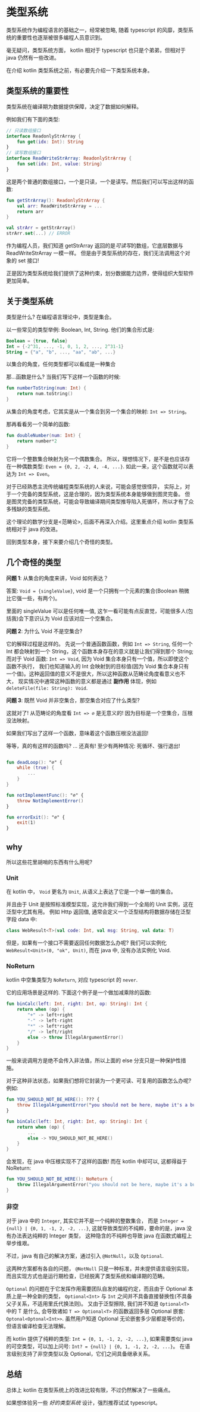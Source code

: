 # 类型系统

类型系统作为编程语言的基础之一，经常被忽略, 随着 typescript 的风靡，类型系统的重要性也逐渐被很多编程人员意识到。

毫无疑问，类型系统方面， kotlin 相对于 typescript 也只是个弟弟，但相对于 java 仍然有一些改进。

在介绍 kotlin 类型系统之前，有必要先介绍一下类型系统本身。

## 类型系统的重要性

类型系统在编译期为数据提供保障，决定了数据如何解释。

例如我们有下面的类型:

```kotlin
// 只读数组接口
interface ReadonlyStrArray {
    fun get(idx: Int): String
}
// 读写数组接口
interface ReadWriteStrArray: ReadonlyStrArray {
    fun set(idx: Int, value: String)
}
```

这是两个普通的数组接口，一个是只读，一个是读写。然后我们可以写出这样的函数:

```kotlin
fun getStrArray(): ReadonlyStrArray {
    val arr: ReadWriteStrArray = ...
    return arr
}

val strArr = getStrArray()
strArr.set(...) // ERROR
```

作为编程人员，我们知道 getStrArray 返回的是*可读写*的数组，它底层数据与 ReadWriteStrArray 一模一样。
但是由于类型系统的存在，我们无法调用这个对象的 set 接口!

正是因为类型系统给我们提供了这种约束，划分数据能力边界，使得组织大型软件更加简单。

## 关于类型系统

类型是什么? 在编程语言理论中，类型是集合。

以一些常见的类型举例: Boolean, Int, String. 他们的集合形式是:

```kotlin
Boolean = {true, false}
Int = {-2^31, ..., -1, 0, 1, 2, ..., 2^31-1}
String = {"a", "b", ..., "aa", "ab", ...}
```

以集合的角度，任何类型都可以看成是一种集合

那...函数是什么? 当我们写下这样一个函数的时候:

```kotlin
fun numberToString(num: Int) {
    return num.toString()
}
```

从集合的角度考虑，它其实是从一个集合到另一个集合的映射: `Int => String`。

那再看看另一个简单的函数:

```kotlin
fun doubleNumber(num: Int) {
    return number*2
}
```

它将一个整数集合映射为另一个偶数集合。
所以，理想情况下，是不是也应该存在一种偶数类型: `Even = {0, 2, -2, 4, -4, ...}`.
如此一来，这个函数就可以表达为 `Int => Even`。

对于已经熟悉主流传统编程类型系统的人来说，可能会感觉很怪异，
实际上，对于一个完备的类型系统，这是合理的，因为类型系统本身能够做到图灵完备。
但是图灵完备的类型系统，可能会导致编译期间类型推导陷入死循环，所以才有了众多残缺的类型系统。

这个理论的数学分支是<范畴论>, 后面不再深入介绍。这里重点介绍 kotlin 类型系统相对于 java 的改进。

回到类型本身，接下来要介绍几个奇怪的类型。

## 几个奇怪的类型

**问题 1**: 从集合的角度来讲，Void 如何表达？

答案: `Void = {singleValue}`, void 是一个只拥有一个元素的集合(Boolean 稍微比它强一些，有两个)。

里面的 singleValue 可以是任何唯一值, 这乍一看可能有点反直觉，可能很多人(包括我)会下意识认为 Void 应该对应一个空集合。

**问题 2**: 为什么 Void 不是空集合?

它的解释过程是这样的。
先说一个普通函数函数，例如 `Int => String`, 任何一个 Int 都会映射到一个 String，这个函数本身存在的意义就是让我们得到那个 String;
而对于 Void 函数: `Int => Void`, 因为 Void 集合本身只有一个值，所以即使这个函数不执行，
我们也知道输入的 Int 会映射到的目标值(因为 Void 集合本身只有一个值)。这种返回值的意义不是很大，所以这种函数从范畴论角度看意义也不大，
现实情况中通常这种函数的意义都是通过 **副作用** 体现，例如 `deleteFile(file: String): Void`.

**问题 3**: 既然 Void 并非空集合，那空集合对应了什么类型?

这就对了! 从范畴论的角度看 `Int => ∅` 是无意义的! 因为目标是一个空集合，压根没法映射。

如果我们写出了这样一个函数，意味着这个函数压根没法返回!

等等，真的有这样的函数吗? ... 还真有! 至少有两种情况: 死循环、强行退出!

```kotlin

fun deadLoop(): "∅" {
    while (true) {
        ...
    }
}

fun notImplementFunc(): "∅" {
    throw NotImplementError()
}

fun errorExit(): "∅" {
    exit(1)
}

```

## why

所以这些花里胡哨的东西有什么用呢?

### Unit

在 kotlin 中， `Void` 更名为 `Unit`, 从语义上表达了它是一个单一值的集合。

并且由于 Unit 是按照标准模型实现，这允许我们得到一个全局的 Unit 实例，这在泛型中尤其有用。
例如 Http 返回值, 通常会定义一个泛型结构将数据存储在泛型字段 data 中:

```kotlin
class WebResult<T>(val code: Int, val msg: String, val data: T)
```

但是，如果有一个接口不需要返回任何数据怎么办呢? 我们可以实例化 `WebResult<Unit>(0, "ok", Unit)`,
而在 java 中, 没有办法实例化 Void.

### NoReturn

kotlin 中空集类型为 `NoReturn`, 对应 typescript 的 `never`.

它的应用场景是这样的. 下面这个例子是一个做加减乘除的函数:

```kotlin
fun binCalc(left: Int, right: Int, op: String): Int {
    return when (op) {
        "+" -> left+right
        "-" -> left-right
        "*" -> left*right
        "/" -> left/right
        else -> throw IllegalArgumentError()
    }
}
```

一般来说调用方是绝不会传入非法值，所以上面的 else 分支只是一种保护性措施。

对于这种非法状态，如果我们想将它封装为一个更可读、可复用的函数怎么办呢? 例如:

```kotlin
fun YOU_SHOULD_NOT_BE_HERE(): ??? {
    throw IllegalArgumentError("you should not be here, maybe it's a bug")
}

fun binCalc(left: Int, right: Int, op: String): Int {
    return when (op) {
        ...
        else -> YOU_SHOULD_NOT_BE_HERE()
    }
}
```

会发现，在 java 中压根实现不了这样的函数! 而在 kotlin 中却可以, 这都得益于 NoReturn:

```kotlin
fun YOU_SHOULD_NOT_BE_HERE(): NoReturn {
    throw IllegalArgumentError("you should not be here, maybe it's a bug")
}
```

### 非空

对于 java 中的 `Integer`, 其实它并不是一个纯粹的整数集合，
而是 `Integer = {null} | {0, 1, -1, 2, -2, ...}`, 这就导致类型的不纯粹，要命的是，java 没有办法表达纯粹的 Integer 类型，
这种隐含的不纯粹也导致 java 在函数式编程上举步维艰。

不过，java 有自己的解决方案，通过引入 `@NotNull`，以及 `Optional`.

这两种方案都有各自的问题， `@NotNull` 只是一种标准，并未提供语言级别实现，
而且实现方式也是运行期检查，已经脱离了类型系统和编译期的范畴。

`Optional` 的问题在于它发挥作用需要团队自发的编程约定，而且由于 Optional 本质上是一种全新的类型，
`Optional<Int>` 与 `Int` 之间并不具备直接替换性(不具备父子关系，不适用里氏代换法则)。
又由于泛型擦除, 我们并不知道 `Optional<T>` 中的 T 是什么, 会导致诸如 `T => Optional<T>` 的函数返回多层 Optional 嵌套: `Optonal<Optonal<Int>>`. 虽然用户知道 Optional 无论嵌套多少层都是等价的，
但语言编译检查无法理解。

而 kotlin 提供了纯粹的类型: `Int = {0, 1, -1, 2, -2, ...}`,
如果需要类似 java 的可空类型，可以加上问号: `Int? = {null} | {0, 1, -1, 2, -2, ...}`。
在语言级别支持了非空类型以及 Optional，它们之间具备继承关系。

## 总结

总体上 kotlin 在类型系统上的改进比较有限，不过仍然解决了一些痛点。

如果想体验另一些 _好的类型系统_ 设计，强烈推荐试试 typescript。
